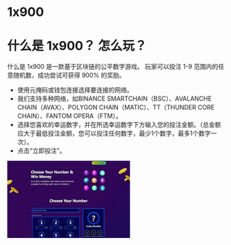# 1x900


# 什么是 1x900？ 怎么玩？



<p>什么是 1x900 是一款基于区块链的公平数字游戏。 玩家可以投注 1-9 范围内的任意随机数，成功尝试可获得 900% 的奖励。</p>
<ul>
   <li>使用元掩码或钱包连接选择要连接的网络。</li>
   <li>我们支持多种网络，如BINANCE SMARTCHAIN（BSC）、AVALANCHE CHAIN（AVAX）、POLYGON CHAIN（MATIC）、TT（THUNDER CORE CHAIN）、FANTOM OPERA（FTM）。</li>
   <li>选择您喜欢的幸运数字，并在所选幸运数字下方输入您的投注金额。（总金额应大于最低投注金额，您可以投注任何数字，最少1个数字，最多1个数字一次）。</li>
   <li>点击“立即投注”。</li>
</ul>





![uuu](uuu.png)
